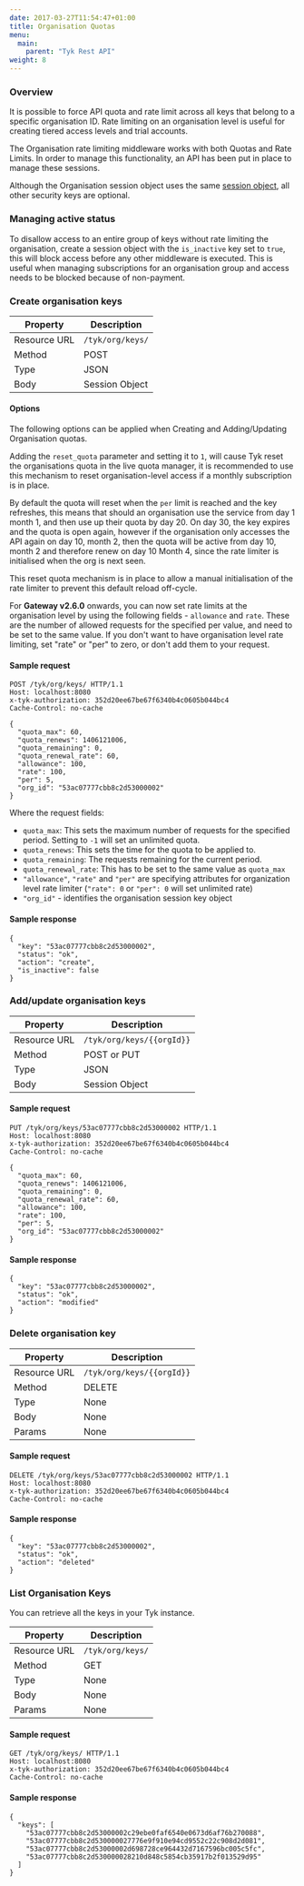 ```yaml
---
date: 2017-03-27T11:54:47+01:00
title: Organisation Quotas
menu:
  main:
    parent: "Tyk Rest API"
weight: 8 
---
```


### Overview

It is possible to force API quota and rate limit across all keys that belong to a specific organisation ID. 
Rate limiting on an organisation level is useful for creating tiered access levels and trial accounts.

The Organisation rate limiting middleware works with both Quotas and Rate Limits. In order to manage this functionality, an API has been put in place to manage these sessions.

Although the Organisation session object uses the same [session object](https://tyk.io/docs/tyk-rest-api/token-session-object-details/), all other security keys are optional.

### Managing active status

To disallow access to an entire group of keys without rate limiting the organisation, create a session object with the `is_inactive` key set to `true`, this will block access before any other middleware is executed. This is useful when managing subscriptions for an organisation group and access needs to be blocked because of non-payment.

### Create organisation keys

| **Property** | **Description**   |
| ------------ | ----------------- |
| Resource URL | `/tyk/org/keys/` |
| Method       | POST              |
| Type         | JSON              |
| Body         | Session Object    |

#### Options

The following options can be applied when Creating and Adding/Updating Organisation quotas.

Adding the `reset_quota` parameter and setting it to `1`, will cause Tyk reset the organisations quota in the live quota manager, it is recommended to use this mechanism to reset organisation-level access if a monthly subscription is in place.

By default the quota will reset when the `per` limit is reached and the key refreshes, this means that should an organisation use the service from day 1 month 1, and then use up their quota by day 20. On day 30, the key expires and the quota is open again, however if the organisation only accesses the API again on day 10, month 2, then the quota will be active from day 10, month 2 and therefore renew on day 10 Month 4, since the rate limiter is initialised when the org is next seen.

This reset quota mechanism is in place to allow a manual initialisation of the rate limiter to prevent this default reload off-cycle.

For **Gateway v2.6.0** onwards, you can now set rate limits at the organisation level by using the following fields - `allowance` and `rate`. These are the number of allowed requests for the specified per value, and need to be set to the same value. If you don't want to have organisation level rate limiting, set "rate" or "per" to zero, or don't add them to your request.

#### Sample request

```{.copyWrapper}
POST /tyk/org/keys/ HTTP/1.1
Host: localhost:8080
x-tyk-authorization: 352d20ee67be67f6340b4c0605b044bc4
Cache-Control: no-cache

{
  "quota_max": 60,
  "quota_renews": 1406121006,
  "quota_remaining": 0,
  "quota_renewal_rate": 60,
  "allowance": 100,
  "rate": 100,
  "per": 5,
  "org_id": "53ac07777cbb8c2d53000002"
}
```

Where the request fields:

- `quota_max`: This sets the maximum number of requests for the specified period. Setting to `-1` will set an unlimited quota.
- `quota_renews`: This sets the time for the quota to be applied to.
- `quota_remaining`: The requests remaining for the current period. 
- `quota_renewal_rate`: This has to be set to the same value as `quota_max`
- `"allowance"`, `"rate"` and `"per"` are specifying attributes for organization level rate limiter (`"rate": 0` or `"per": 0` will set unlimited rate)
- `"org_id"` - identifies the organisation session key object

#### Sample response

```
{
  "key": "53ac07777cbb8c2d53000002",
  "status": "ok",
  "action": "create",
  "is_inactive": false
}
```

### Add/update organisation keys

| **Property** | **Description**            |
| ------------ | -------------------------- |
| Resource URL | `/tyk/org/keys/{{orgId}}` |
| Method       | POST or PUT                |
| Type         | JSON                       |
| Body         | Session Object             |


#### Sample request

```{.copyWrapper}
PUT /tyk/org/keys/53ac07777cbb8c2d53000002 HTTP/1.1
Host: localhost:8080
x-tyk-authorization: 352d20ee67be67f6340b4c0605b044bc4
Cache-Control: no-cache

{
  "quota_max": 60,
  "quota_renews": 1406121006,
  "quota_remaining": 0,
  "quota_renewal_rate": 60,
  "allowance": 100,
  "rate": 100,
  "per": 5,
  "org_id": "53ac07777cbb8c2d53000002"
}
```

#### Sample response

```
{
  "key": "53ac07777cbb8c2d53000002",
  "status": "ok",
  "action": "modified"
}
```

### Delete organisation key

| **Property** | **Description**           |
| ------------ | ------------------------- |
| Resource URL | `/tyk/org/keys/{{orgId}}` |
| Method       | DELETE                    |
| Type         | None                      |
| Body         | None                      |
| Params       | None                      |

#### Sample request

```{.copyWrapper}
DELETE /tyk/org/keys/53ac07777cbb8c2d53000002 HTTP/1.1
Host: localhost:8080
x-tyk-authorization: 352d20ee67be67f6340b4c0605b044bc4
Cache-Control: no-cache
```

#### Sample response

```
{
  "key": "53ac07777cbb8c2d53000002",
  "status": "ok",
  "action": "deleted"
}
```

### List Organisation Keys

You can retrieve all the keys in your Tyk instance.

| **Property** | **Description**  |
| ------------ | ---------------- |
| Resource URL | `/tyk/org/keys/` |
| Method       | GET              |
| Type         | None             |
| Body         | None             |
| Params       | None             |

#### Sample request

```{.copyWrapper}
GET /tyk/org/keys/ HTTP/1.1
Host: localhost:8080
x-tyk-authorization: 352d20ee67be67f6340b4c0605b044bc4
Cache-Control: no-cache
```

#### Sample response

```
{
  "keys": [
    "53ac07777cbb8c2d53000002c29ebe0faf6540e0673d6af76b270088",
    "53ac07777cbb8c2d530000027776e9f910e94cd9552c22c908d2d081",
    "53ac07777cbb8c2d53000002d698728ce964432d7167596bc005c5fc",
    "53ac07777cbb8c2d530000028210d848c5854cb35917b2f013529d95"
  ]
}
```
